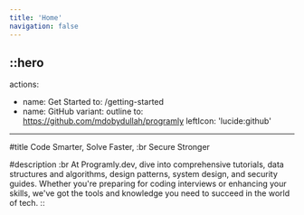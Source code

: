 ```yaml
---
title: 'Home'
navigation: false
---
```


::hero
---
actions:
  - name: Get Started
    to: /getting-started
  - name: GitHub
    variant: outline
    to: https://github.com/mdobydullah/programly
    leftIcon: 'lucide:github'
---

#title
Code Smarter, Solve Faster, :br Secure Stronger

#description
:br
At Programly.dev, dive into comprehensive tutorials, data structures and algorithms, design patterns, system design, and security guides. Whether you're preparing for coding interviews or enhancing your skills, we've got the tools and knowledge you need to succeed in the world of tech.
::
